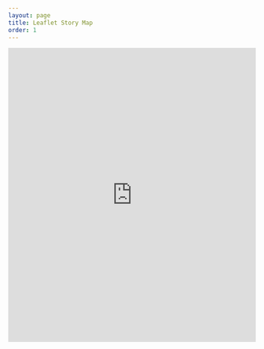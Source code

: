 ```yaml
---
layout: page
title: Leaflet Story Map
order: 1
---
```


<iframe width='100%' height='600' seamless frameborder='0' scrolling='yes' src='https://rm4-25.github.io/lsf_storymap/'></iframe>
